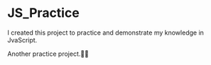 # JS_Practice
I created this project to practice and demonstrate my knowledge in JvaScript.

Another practice project.🤷‍♂️
